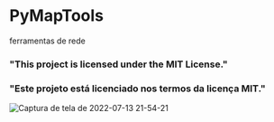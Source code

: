 # PyMapTools
ferramentas de rede

### "This project is licensed under the MIT License."
### "Este projeto está licenciado nos termos da licença MIT."

![Captura de tela de 2022-07-13 21-54-21](https://user-images.githubusercontent.com/79322362/178867901-6b9e11f4-2206-47ed-b384-815fe407443e.png)
